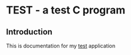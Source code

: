# TEST - a test C program

## Introduction

This is documentation for my [test](https://github.com/danameme/test) application


